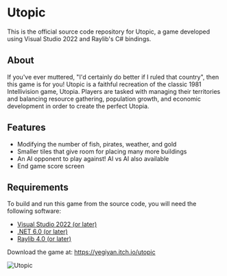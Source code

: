 # Utopic

This is the official source code repository for Utopic, a game developed using Visual Studio 2022 and Raylib's C# bindings.

## About

If you've ever muttered, "I'd certainly do better if I ruled that country", then this game is for you! Utopic is a faithful recreation of the classic 1981 Intellivision game, Utopia. Players are tasked with managing their territories and balancing resource gathering, population growth, and economic development in order to create the perfect Utopia.

## Features

* Modifying the number of fish, pirates, weather, and gold
* Smaller tiles that give room for placing many more buildings
* An AI opponent to play against! AI vs AI also available
* End game score screen

## Requirements

To build and run this game from the source code, you will need the following software:

- [Visual Studio 2022 (or later)](https://visualstudio.microsoft.com/)
- [.NET 6.0 (or later)](https://dotnet.microsoft.com/en-us/download)
- [Raylib 4.0 (or later)](https://www.raylib.com/)


Download the game at: https://yegiyan.itch.io/utopic

![Utopic](https://img.itch.zone/aW1hZ2UvMTMyOTg2LzExODExNDc5LnBuZw==/original/%2BSJJ7u.png)